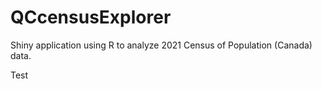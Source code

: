 # QCcensusExplorer
Shiny application using R to analyze 2021 Census of Population (Canada) data.

Test
